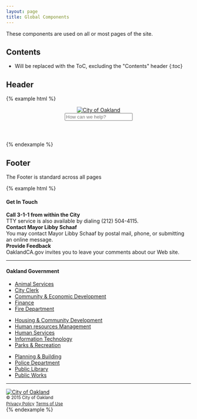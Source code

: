 ```yaml
---
layout: page
title: Global Components
---
```


These components are used on all or most pages of the site.

## Contents

* Will be replaced with the ToC, excluding the "Contents" header
{:toc}

## Header

{% example html %}
<div class="header-wrap">
	<div class="container">
		<header class="page-header" role="banner">
			<a href="#" class="logo-wrap">
				<img class="site-logo" src="{{ site.url }}/img/logo-v2.png" alt="City of Oakland" />
			</a>
			<div class="header-actions">
				<form role="search" class="header-search" method="get" action="">
					<label>
						<input type="text" placeholder="How can we help?" title="Search for:">
					</label>
					<span class="lnr lnr-magnifier search-icon"></span>
				</form>
        <a class="header-nav-button navicon-button x" href="#">
          <div class="navicon"></div>
        </a>
			</div>
		</header>
	</div>
</div>
{% endexample %}

## Footer

The Footer is standard across all pages

{% example html %}
<footer class="site-footer" role="contentinfo">
	<div class="container">
		<h4>Get In Touch</h4>
		<div class="grid-row">
			<div class="one-fourth column-shift">
				<strong>Call 3-1-1 from within the City</strong><br>
				TTY service is also available by dialing (212) 504-4115.
			</div>
			<div class="one-fourth column-shift">
				<strong>Contact Mayor Libby Schaaf</strong><br>
				You may contact Mayor Libby Schaaf by postal mail, phone, or submitting an online message.
			</div>
			<div class="one-fourth column-shift">
				<strong>Provide Feedback</strong><br>
				OaklandCA.gov invites you to leave your comments about our Web site.
			</div>
		</div>
		<hr>
		<div class="grid-row">
			<h4>Oakland Government</h4>
			<ul class="footer-links list-no-style one-third">
				<li><a href="">Animal Services</a></li>
				<li><a href="">City Clerk</a></li>
				<li><a href="">Community & Economic Development</a></li>
				<li><a href="">Finance</a></li>
				<li><a href="">Fire Department</a></li>
			</ul>
			<ul class="footer-links list-no-style one-third">
				<li><a href="">Housing &amp; Community Development</a></li>
				<li><a href="">Human resources Management</a></li>
				<li><a href="">Human Services</a></li>
				<li><a href="">Information Technology</a></li>
				<li><a href="">Parks &amp; Recreation</a></li>
			</ul>
			<ul class="footer-links list-no-style one-third">
				<li><a href="">Planning &amp; Building</a></li>
				<li><a href="">Police Department</a></li>
				<li><a href="">Public Library</a></li>
				<li><a href="">Public Works</a></li>
			</ul>
		</div>
		<hr>
		<div class="footer-omega">
			<a href="#" class="logo-wrap">
				<img class="site-logo" src="{{ site.url }}/img/logo-v2.png" alt="City of Oakland" />
			</a>
			<div class="one-third right">
				<small class="text-muted">&copy; 2015 City of Oakland</small><br>
				<a href="#"><small>Privacy Policy</small></a>
				<a href="#"><small>Terms of Use</small></a>
			</div>
		</div>
	</div>
</footer>
{% endexample %}